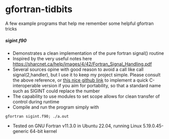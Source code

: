 # gfortran-tidbits
A few example programs that help me remember some helpful gfortran tricks

<h5>sigint.f90</h5>

*  Demonstrates a clean implementation of the pure fortran signal() routine
*  Inspired by the very useful notes here <url>https://sharcnet.ca/help/images/4/42/Fortran_Signal_Handling.pdf</url>
*  Several sources opine with good reason to avoid a call like call signal(2,handler), but I use it to keep my project simple. Please consult the above reference, or [this nice github link](https://github.com/leifdenby/fortran-kill-signal-handler/) to implement a quick C-interoperable version if you aim for portability, so that a standard name such as SIGINT could replace the number
*  The capability to use modules to set scope allows for clean transfer of control during runtime
*  Compile and run the program simply with
```
gfortran sigint.f90; ./a.out 
```
* Tested on GNU Fortran v11.3.0 in Ubuntu 22.04, running Linux 5.19.0.45-generic 64-bit kernel
